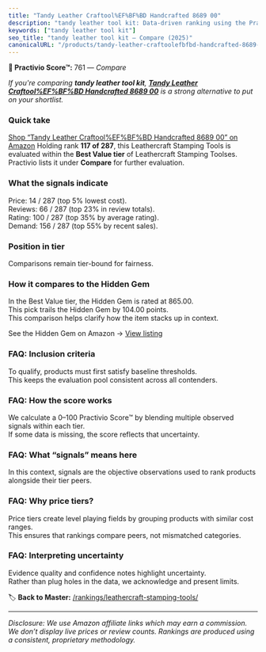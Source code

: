 ```yaml
---
title: "Tandy Leather Craftool%EF%BF%BD Handcrafted 8689 00"
description: "tandy leather tool kit: Data-driven ranking using the Practivio Score™. Positioned by quality, value, demand, findability, momentum."
keywords: ["tandy leather tool kit"]
seo_title: "tandy leather tool kit — Compare (2025)"
canonicalURL: "/products/tandy-leather-craftoolefbfbd-handcrafted-8689-00-B010QVKGMO/"
---
```


**🛒 Practivio Score™:** 761 — _Compare_


*If you're comparing **tandy leather tool kit**, **[Tandy Leather Craftool%EF%BF%BD Handcrafted 8689 00](https://www.amazon.com/dp/B010QVKGMO?tag=practivio-20)** is a strong alternative to put on your shortlist.*
### Quick take
[Shop “Tandy Leather Craftool%EF%BF%BD Handcrafted 8689 00” on Amazon](https://www.amazon.com/dp/B010QVKGMO?tag=practivio-20)
Holding rank **117 of 287**, this Leathercraft Stamping Tools is evaluated within the **Best Value tier** of Leathercraft Stamping Toolses.  
Practivio lists it under **Compare** for further evaluation.

### What the signals indicate
Price: 14 / 287 (top 5% lowest cost).  
Reviews: 66 / 287 (top 23% in review totals).  
Rating: 100 / 287 (top 35% by average rating).  
Demand: 156 / 287 (top 55% by recent sales).

### Position in tier
Comparisons remain tier-bound for fairness.

### How it compares to the Hidden Gem
In the Best Value tier, the Hidden Gem is rated at 865.00.  
This pick trails the Hidden Gem by 104.00 points.  
This comparison helps clarify how the item stacks up in context.  

See the Hidden Gem on Amazon → [View listing](https://www.amazon.com/dp/B014549SNG?tag=practivio-20)

### FAQ: Inclusion criteria
To qualify, products must first satisfy baseline thresholds.  
This keeps the evaluation pool consistent across all contenders.

### FAQ: How the score works
We calculate a 0–100 Practivio Score™ by blending multiple observed signals within each tier.  
If some data is missing, the score reflects that uncertainty.

### FAQ: What “signals” means here
In this context, signals are the objective observations used to rank products alongside their tier peers.

### FAQ: Why price tiers?
Price tiers create level playing fields by grouping products with similar cost ranges.  
This ensures that rankings compare peers, not mismatched categories.

### FAQ: Interpreting uncertainty
Evidence quality and confidence notes highlight uncertainty.  
Rather than plug holes in the data, we acknowledge and present limits.

<!-- Missing template for Compare/CompareWithinPriceClass -->


🏷️ **Back to Master:** [/rankings/leathercraft-stamping-tools/](/rankings/leathercraft-stamping-tools/)

---
_Disclosure: We use Amazon affiliate links which may earn a commission. We don’t display live prices or review counts. Rankings are produced using a consistent, proprietary methodology._

